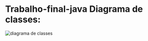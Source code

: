 # Trabalho-final-java Diagrama de classes:
![diagrama de classes](https://user-images.githubusercontent.com/70038813/177433035-26ba61da-e1ad-4b91-b7a8-95891325a46d.png)
